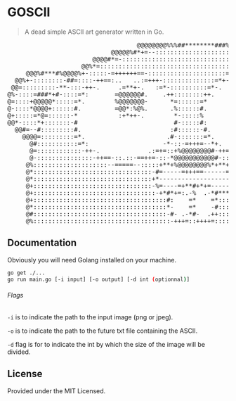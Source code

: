 # GOSCII
> A dead simple ASCII art generator written in Go.



<pre>
                                   @@@@@@@@%%%##********###%%%@@@@@@@                               
                            @@@@@%#*+=--:::::::::::::::::::::::::--=+*%@@@@                         
                       @@@@#*=-::::::::::::::::::::::::::::::::::::::::::-+#%@@@                    
                    @@%*=:::::::::::::::::::::::::::::::::::::::--==--:::::::-=#@@ @@@%####%@@@     
     @@@%#***#%@@@@%+-:::::-=++++++==-:::::::::::::::::::::=+++==--:--==++=::::::+%%=::::::::-+%@@  
  @@%+-::::::::-##=::::-++==:..   ..:=+++-::::::::::::::=*+-.   .---.    .-++-:::::=*+::::::::::=@@ 
 @@=:::::::::-**-:::-++-.     .=**+-.   :=*-::::::::::=*-.    .+@@@@@#:     :*+::::::=##%#+::::::-%@
@%-::::=###*+#-::::=*:       =@@@@@@#.    .++::::::::++.      -@@@@@@@*       ++:::::::*@@@#::::::-@
@=::::+@@@@@*:::::=*.        %@@@@@@@-      *=::::::=*        :@@@=*@@=       .#-:::::::=@@*:::::::@
@-::::*@@@@+::::::#.         =@@*:%@%.      .%::::::#.         :*%*##-         -*::::::::=#:::::::=@
@+:::::=*@=::::::-*           :+*++-.        *-:::::%                          :#:::::::::+*:::::+@@
@@*-::::*+:::::::-#                          #-:::::#:                         =+::::::::::#=:-+%@  
  @@#=--#:::::::::#.                        :#::::::-#.                       :#-::::::::::-%@@@    
    @@@@=:::::::::=*.                      .#-:::::::=*.                     -#-::::::::::::#@      
      @#:::::::::::=*:                    -*-::-=+++=--*+.                .-*+::::::::::::::-@      
      @=::::::::::::-++-.             .:=+=::+%@@@@@@@@#-++=-:.      .:-=++=:::::::::::::::::#@     
      @-:::::::::::::::-++==-::.::-==++=-::-*@@@@@@@@@@@#-::-=++++++++=-:::::::::::::::::::::+@     
     @%::::::::::::::::::::--=====--:::::+**+%@@@@@@@@%*+**+-::::::::::::::::::::::::::::::::-@     
     @*::::::::::::::::::::::::::::::::-#=-----=+++==------=#=::::::::::::::::::::::::::::::::%@    
     @*::::::::::::::::::::::::::::::::+*--------------------#=:::::::::::::::::::::::::::::::#@    
     @+::::::::::::::::::::::::::::::::-%=----=+**#+*+=-----+#-:::::::::::::::::::::::::::::::+@    
     @+:::::::::::::::::::::::::::::::::-+*#*+=:.-%  .-*#***+:::::::::::::::::::::::::::::::::+@    
     @+::::::::::::::::::::::::::::::::::::#:    =*    =*:::::::::::::::::::::::::::::::::::::=@    
     @*::::::::::::::::::::::::::::::::::::*-    =*    -#:::::::::::::::::::::::::::::::::::::-@    
     @#::::::::::::::::::::::::::::::::::::-#- .-*#-  .++:::::::::::::::::::::::::::::::::::::-@    
     @%:::::::::::::::::::::::::::::::::::::-+++=::++++=::::::::::::::::::::::::::::::::::::::-@    
</pre>



## Documentation

Obviously you will need Golang installed on your machine.

```bash
go get ./...
go run main.go [-i input] [-o output] [-d int (optionnal)] 
```

###### Flags

`-i` is to indicate the path to the input image (png or jpeg).

`-o` is to indicate the path to the future txt file containing the ASCII.

`-d` flag is for to indicate the int by which the size of the image will be divided.



## License 

Provided under the MIT Licensed.